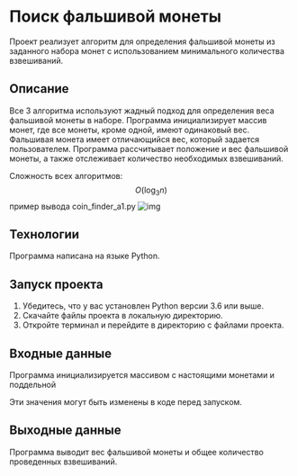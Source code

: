 # Поиск фальшивой монеты

Проект реализует алгоритм для определения фальшивой монеты из заданного набора монет с использованием минимального количества взвешиваний.

## Описание

Все 3 алгоритма используют жадный подход для определения веса фальшивой монеты в наборе. Программа инициализирует массив монет, где все монеты, кроме одной, имеют одинаковый вес. Фальшивая монета имеет отличающийся вес, который задается пользователем. Программа рассчитывает положение и вес фальшивой монеты, а также отслеживает количество необходимых взвешиваний.

Сложность всех алгоритмов:
$$O(\log_{3}{n})$$
пример вывода coin_finder_a1.py
![img](https://sun9-35.userapi.com/impg/EbZZT9qrYDUKLxxu4N2LZBl5-qPsHIUck18IuQ/LSLQWUdL5Uk.jpg?size=933x142&quality=96&sign=05402d51d5037b0464254628ea0a23ba&type=album)

## Технологии

Программа написана на языке Python.

## Запуск проекта

1. Убедитесь, что у вас установлен Python версии 3.6 или выше.
2. Скачайте файлы проекта в локальную директорию.
3. Откройте терминал и перейдите в директорию с файлами проекта.

## Входные данные

Программа инициализируется массивом с настоящими монетами и поддельной

Эти значения могут быть изменены в коде перед запуском.

## Выходные данные

Программа выводит вес фальшивой монеты и общее количество проведенных взвешиваний.